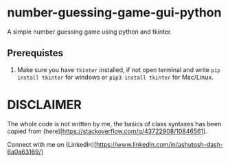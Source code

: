 # number-guessing-game-gui-python
A simple number guessing game using python and tkinter.

## Prerequistes
1. Make sure you have `tkinter` installed, if not open terminal and write `pip install tkinter` for windows or `pip3 install tkinter` for Mac/Linux.


# DISCLAIMER
The whole code is not written by me, the basics of class syntaxes has been copied from (here)[https://stackoverflow.com/q/43722908/10846561].

Connect with me on (LinkedIn)[https://www.linkedin.com/in/ashutosh-dash-6a0a63169/]
